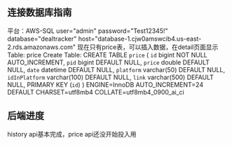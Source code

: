 ## 连接数据库指南
平台：AWS-SQL
user="admin"
password="Test12345!"
database="dealtracker"
host="database-1.cjw0amswcib4.us-east-2.rds.amazonaws.com"
现在只有price表，可以插入数据，在detail页面显示
Table: price
Create Table: CREATE TABLE `price` (
`id` bigint NOT NULL AUTO_INCREMENT,
`pid` bigint DEFAULT NULL,
`price` double DEFAULT NULL,
`date` datetime DEFAULT NULL,
`platform` varchar(50) DEFAULT NULL,
`idInPlatform` varchar(100) DEFAULT NULL,
`link` varchar(500) DEFAULT NULL,
PRIMARY KEY (`id`)
) ENGINE=InnoDB AUTO_INCREMENT=24 DEFAULT CHARSET=utf8mb4 COLLATE=utf8mb4_0900_ai_ci

## 后端进度
history api基本完成，price api还没开始投入用